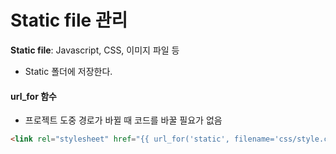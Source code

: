 # Static file 관리

**Static file**: Javascript, CSS, 이미지 파일 등

- Static 폴더에 저장한다.

#### url_for 함수

- 프로젝트 도중 경로가 바뀔 때 코드를 바꿀 필요가 없음

```html
<link rel="stylesheet" href="{{ url_for('static', filename='css/style.css') }}">
```

